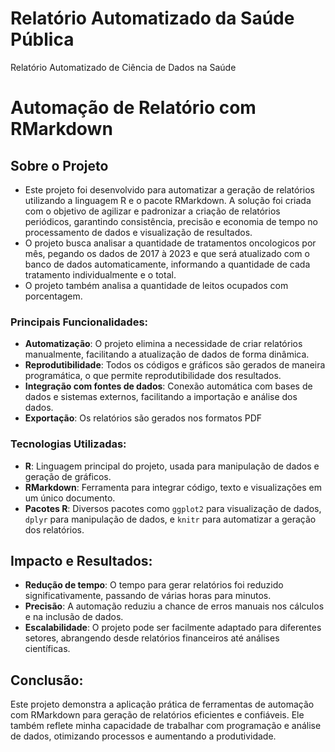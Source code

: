 # Relatório Automatizado da Saúde Pública
Relatório Automatizado de Ciência de Dados na Saúde

# Automação de Relatório com RMarkdown

## Sobre o Projeto

- Este projeto foi desenvolvido para automatizar a geração de relatórios utilizando a linguagem R e o pacote RMarkdown. A solução foi criada com o objetivo de agilizar e padronizar a criação de relatórios periódicos, garantindo consistência, precisão e economia de tempo no processamento de dados e visualização de resultados.
- O projeto busca analisar a quantidade de tratamentos oncologicos por mês, pegando os dados de 2017 à 2023 e que será atualizado com o banco de dados automaticamente, informando a quantidade de cada tratamento individualmente e o total.
- O projeto também analisa a quantidade de leitos ocupados com porcentagem.

### Principais Funcionalidades:
- **Automatização**: O projeto elimina a necessidade de criar relatórios manualmente, facilitando a atualização de dados de forma dinâmica.
- **Reprodutibilidade**: Todos os códigos e gráficos são gerados de maneira programática, o que permite reprodutibilidade dos resultados.
- **Integração com fontes de dados**: Conexão automática com bases de dados e sistemas externos, facilitando a importação e análise dos dados.
- **Exportação**: Os relatórios são gerados nos formatos PDF

### Tecnologias Utilizadas:
- **R**: Linguagem principal do projeto, usada para manipulação de dados e geração de gráficos.
- **RMarkdown**: Ferramenta para integrar código, texto e visualizações em um único documento.
- **Pacotes R**: Diversos pacotes como `ggplot2` para visualização de dados, `dplyr` para manipulação de dados, e `knitr` para automatizar a geração dos relatórios.

## Impacto e Resultados:
- **Redução de tempo**: O tempo para gerar relatórios foi reduzido significativamente, passando de várias horas para minutos.
- **Precisão**: A automação reduziu a chance de erros manuais nos cálculos e na inclusão de dados.
- **Escalabilidade**: O projeto pode ser facilmente adaptado para diferentes setores, abrangendo desde relatórios financeiros até análises científicas.

## Conclusão:
Este projeto demonstra a aplicação prática de ferramentas de automação com RMarkdown para geração de relatórios eficientes e confiáveis. Ele também reflete minha capacidade de trabalhar com programação e análise de dados, otimizando processos e aumentando a produtividade.

